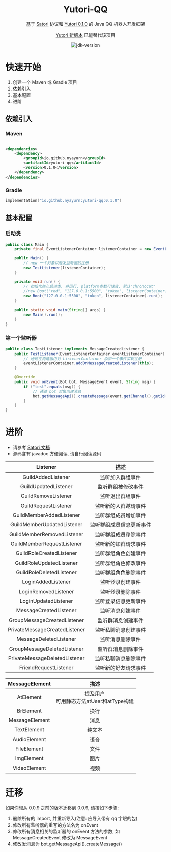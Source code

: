 <div align="center">

# Yutori-QQ

基于 [Satori](https://satori.js.org/zh-CN/) 协议和 [Yutori 0.1.0](https://github.com/Nyayurn/Yutori/tree/0.1.0) 的 Java QQ 机器人开发框架

[Yutori 新版本](https://github.com/Nyayurn/Yutori) 已能替代该项目

<img src="https://img.shields.io/badge/JDK-17+-brightgreen.svg?style=flat-square" alt="jdk-version">

</div>

# 快速开始

1. 创建一个 Maven 或 Gradle 项目
2. 依赖引入
3. 基本配置
4. 进阶

## 依赖引入

### Maven

```xml

<dependencies>
    <dependency>
        <groupId>io.github.nyayurn</groupId>
        <artifactId>yutori-qq</artifactId>
        <version>0.1.0</version>
    </dependency>
</dependencies>
```

### Gradle

```kotlin
implementation("io.github.nyayurn:yutori-qq:0.1.0")
```

## 基本配置

### 启动类

```java
public class Main {
    private final EventListenerContainer listenerContainer = new EventListenerContainer();

    public Main() {
        // new 一个对象以触发监听器的注册
        new TestListener(listenerContainer);
    }

    private void run() {
        // 初始化核心启动类, 并运行, platform参数可缺省, 默认"chronocat"
        //new Boot("red", "127.0.0.1:5500", "token", listenerContainer).run()
        new Boot("127.0.0.1:5500", "token", listenerContainer).run();
    }
    
    public static void main(String[] args) {
        new Main().run();
    }
}
```

### 第一个监听器

```java
public class TestListener implements MessageCreatedListener {
    public TestListener(EventListenerContainer eventListenerContainer) {
        // 通过在构造器内对 ListenerContainer 添加一个事件实现注册
        eventListenerContainer.addOnMessageCreatedListener(this);
    }

    @Override
    public void onEvent(Bot bot, MessageEvent event, String msg) {
        if ("test".equals(msg)) {
            // 通过 bot 对象创建消息
            bot.getMessageApi().createMessage(event.getChannel().getId(), "test done!");
        }
    }
}
```

# 进阶

- 请参考 [Satori 文档](https://satori.js.org/zh-CN/protocol)
- 源码含有 javadoc 方便阅读, 请自行阅读源码

|           Listener            |      描述      |
|:-----------------------------:|:------------:|
|      GuildAddedListener       |   监听加入群组事件   |
|     GuildUpdatedListener      |  监听群组被修改事件   |
|      GuildRemoveListener      |   监听退出群组事件   |
|     GuildRequestListener      |  监听新的入群邀请事件  |
|   GuildMemberAddedListener    |  监听群组成员增加事件  |
|  GuildMemberUpdatedListener   | 监听群组成员信息更新事件 |
|  GuildMemberRemovedListener   |  监听群组成员移除事件  |
|  GuildMemberRequestListener   |  监听新的加群请求事件  |
|   GuildRoleCreatedListener    |  监听群组角色创建事件  |
|   GuildRoleUpdatedListener    |  监听群组角色修改事件  |
|   GuildRoleDeletedListener    |  监听群组角色删除事件  |
|      LoginAddedListener       |   监听登录创建事件   |
|     LoginRemovedListener      |   监听登录删除事件   |
|     LoginUpdatedListener      |  监听登录信息更新事件  |
|    MessageCreatedListener     |   监听消息创建事件   |
|  GroupMessageCreatedListener  |  监听群消息创建事件   |
| PrivateMessageCreatedListener |  监听私聊消息创建事件  |
|    MessageDeletedListener     |   监听消息删除事件   |
|  GroupMessageDeletedListener  |  监听群消息删除事件   |
| PrivateMessageDeletedListener |  监听私聊消息删除事件  |
|     FriendRequestListener     |  监听新的好友请求事件  |

| MessageElement |              描述               |
|:--------------:|:-----------------------------:|
|   AtElement    | 提及用户<br>可用静态方法atUser和atType构建 |
|   BrElement    |              换行               |
| MessageElement |              消息               |
|  TextElement   |              纯文本              |
|  AudioElement  |              语音               |
|  FileElement   |              文件               |
|   ImgElement   |              图片               |
|  VideoElement  |              视频               |

# 迁移

如果你想从 0.0.9 之前的版本迁移到 0.0.9, 请按如下步骤:
1. 删除所有的 import, 并重新导入(注意: 应导入带有 qq 字眼的包)
2. 修改所有监听器的重写的方法名为 onEvent
3. 修改所有消息相关的监听器的 onEvent 方法的参数, 如 MessageCreatedEvent 修改为 MessageEvent
4. 修改发消息为 bot.getMessageApi().createMessage()
